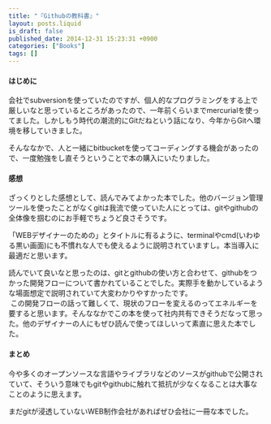 ```yaml
---
title: "『Githubの教科書』"
layout: posts.liquid
is_draft: false
published_date: 2014-12-31 15:23:31 +0900
categories: ["Books"]
tags: []
---
```


#### はじめに
会社でsubversionを使っていたのですが、個人的なプログラミングをする上で厳しいなと思っているところがあったので、一年前くらいまでmercurialを使ってました。しかしもう時代の潮流的にGitだねという話になり、今年からGitへ環境を移していきました。

そんななかで、人と一緒にbitbucketを使ってコーディングする機会があったので、一度勉強をし直そうということで本の購入にいたりました。

#### 感想
ざっくりとした感想として、読んでみてよかった本でした。他のバージョン管理ツールを使ったことがなくgitは我流で使っていた人にとっては、gitやgithubの全体像を掴むのにお手軽でちょうど良さそうです。

「WEBデザイナーのための」とタイトルに有るように、terminalやcmd(いわゆる黒い画面)にも不慣れな人でも使えるように説明されていますし。本当導入に最適だと思います。

読んでいて良いなと思ったのは、gitとgithubの使い方と合わせて、githubをつかった開発フローについて書かれていることでした。実際手を動かしているような場面想定で説明されていて大変わかりやすかったです。  
&nbsp;この開発フローの話って難しくて、現状のフローを変えるのってエネルギーを要すると思います。そんななかでこの本を使って社内共有できそうだなって思った。他のデザイナーの人にもぜひ読んで使ってほしいって素直に思えた本でした。

#### まとめ
今や多くのオープンソースな言語やライブラリなどのソースがgithubで公開されていて、そういう意味でもgitやgithubに触れて抵抗が少なくなることは大事なことのように思えます。

まだgitが浸透していないWEB制作会社があればぜひ会社に一冊な本でした。


